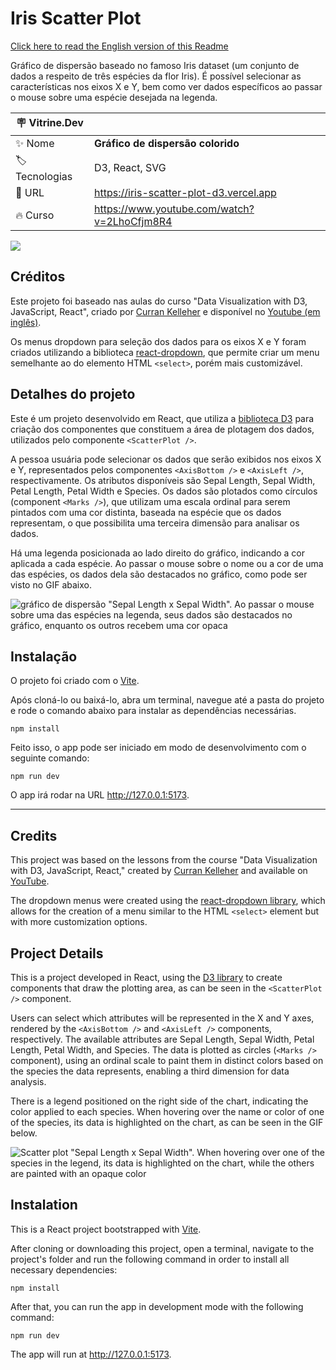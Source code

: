 # Iris Scatter Plot 

[Click here to read the English version of this Readme](#credits)

Gráfico de dispersão baseado no famoso Iris dataset (um conjunto de dados a respeito de três espécies da flor Iris). É possível selecionar as características nos eixos X e Y, bem como ver dados específicos ao passar o mouse sobre uma espécie desejada na legenda.

| :placard: Vitrine.Dev |     |
| -------------  | --- |
| :sparkles: Nome        | **Gráfico de dispersão colorido**
| :label: Tecnologias | D3, React, SVG
| :rocket: URL         | https://iris-scatter-plot-d3.vercel.app
| :fire: Curso     | https://www.youtube.com/watch?v=2LhoCfjm8R4

![](https://github.com/zingarelli/IrisScatterPlotD3/assets/19349339/22f56a58-9b54-4472-9568-2bac50ade1a2#vitrinedev)

## Créditos 

Este projeto foi baseado nas aulas do curso "Data Visualization with D3, JavaScript, React", criado por [Curran Kelleher](https://www.youtube.com/channel/UCSwd_9jyX4YtDYm9p9MxQqw) e disponível no [Youtube (em inglês)](https://www.youtube.com/watch?v=2LhoCfjm8R4).

Os menus dropdown para seleção dos dados para os eixos X e Y foram criados utilizando a biblioteca [react-dropdown](https://www.npmjs.com/package/react-dropdown), que permite criar um menu semelhante ao do elemento HTML `<select>`, porém mais customizável.

## Detalhes do projeto

Este é um projeto desenvolvido em React, que utiliza a [biblioteca D3](https://d3js.org) para criação dos componentes que constituem a área de plotagem dos dados, utilizados pelo componente `<ScatterPlot />`.

A pessoa usuária pode selecionar os dados que serão exibidos nos eixos X e Y, representados pelos componentes `<AxisBottom />` e `<AxisLeft />`, respectivamente. Os atributos disponíveis são Sepal Length, Sepal Width, Petal Length, Petal Width e Species. Os dados são plotados como círculos (component `<Marks />`), que utilizam uma escala ordinal para serem pintados com uma cor distinta, baseada na espécie que os dados representam, o que possibilita uma terceira dimensão para analisar os dados.

Há uma legenda posicionada ao lado direito do gráfico, indicando a cor aplicada a cada espécie. Ao passar o mouse sobre o nome ou a cor de uma das espécies, os dados dela são destacados no gráfico, como pode ser visto no GIF abaixo.

![gráfico de dispersão "Sepal Length x Sepal Width". Ao passar o mouse sobre uma das espécies na legenda, seus dados são destacados no gráfico, enquanto os outros recebem uma cor opaca](https://github.com/zingarelli/IrisScatterPlotD3/assets/19349339/2e5c609d-9386-45c3-a5db-f7e79b09de1a)

## Instalação

O projeto foi criado com o [Vite](https://vitejs.dev).

Após cloná-lo ou baixá-lo, abra um terminal, navegue até a pasta do projeto e rode o comando abaixo para instalar as dependências necessárias.

    npm install

Feito isso, o app pode ser iniciado em modo de desenvolvimento com o seguinte comando:

    npm run dev

O app irá rodar na URL http://127.0.0.1:5173.

---

## Credits

This project was based on the lessons from the course "Data Visualization with D3, JavaScript, React," created by [Curran Kelleher](https://www.youtube.com/channel/UCSwd_9jyX4YtDYm9p9MxQqw) and available on [YouTube](https://www.youtube.com/watch?v=2LhoCfjm8R4).

The dropdown menus were created using the [react-dropdown library](https://www.npmjs.com/package/react-dropdown), which allows for the creation of a menu similar to the HTML `<select>` element but with more customization options.

## Project Details

This is a project developed in React, using the [D3 library](https://d3js.org) to create components that draw the plotting area, as can be seen in the `<ScatterPlot />` component.

Users can select which attributes will be represented in the X and Y axes, rendered by the `<AxisBottom />` and `<AxisLeft />` components, respectively. The available attributes are Sepal Length, Sepal Width, Petal Length, Petal Width, and Species. The data is plotted as circles (`<Marks />` component), using an ordinal scale to paint them in distinct colors based on the species the data represents, enabling a third dimension for data analysis.

There is a legend positioned on the right side of the chart, indicating the color applied to each species. When hovering over the name or color of one of the species, its data is highlighted on the chart, as can be seen in the GIF below.

![Scatter plot "Sepal Length x Sepal Width". When hovering over one of the species in the legend, its data is highlighted on the chart, while the others are painted with an opaque color](https://github.com/zingarelli/IrisScatterPlotD3/assets/19349339/2e5c609d-9386-45c3-a5db-f7e79b09de1a)

## Instalation

This is a React project bootstrapped with [Vite](https://vitejs.dev).

After cloning or downloading this project, open a terminal, navigate to the project's folder and run the following command in order to install all necessary dependencies:

    npm install

After that, you can run the app in development mode with the following command:

    npm run dev

The app will run at http://127.0.0.1:5173.